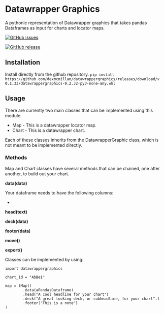 # Datawrapper Graphics

A pythonic representation of Datawrapper graphics that takes pandas Dataframes as input for charts and locator maps.

[![GitHub issues](https://img.shields.io/github/issues/Naereen/StrapDown.js.svg)](https://github.com/dexmcmillan/datawrappergraphics/issues)

[![GitHub release](https://img.shields.io/github/release/Naereen/StrapDown.js.svg)]([https://github.com/dexmcmillan/datawrappergraphics/tags](https://github.com/dexmcmillan/datawrappergraphics/releases/tag/v0.2.35))

## Installation
Install directly from the github repository.
```pip install https://github.com/dexmcmillan/datawrappergraphics/releases/download/v0.1.33/datawrappergraphics-0.2.32-py3-none-any.whl```

## Usage
There are currently two main classes that can be implemented using this module:

* Map - This is a datawrapper locator map.
* Chart - This is a datawrapper chart.

Each of these classes inherits from the DatawrapperGraphic class, which is not meant to be implemented directly.

### Methods

Map and Chart classes have several methods that can be chained, one after another, to build out your chart.

**data(data)**

Your dataframe needs to have the following columns:

* 

**head(text)**

**deck(data)**

**footer(data)**

**move()**

**export()**

Classes can be implemented by using:

```
import datawrappergraphics

chart_id = "AbBe1"

map = (Map()
        .data(aPandasDataframe)
        .head("A cool headline for your chart")
        .deck("A great looking deck, or subheadline, for your chart".)
        .footer("This is a note")
)
```
